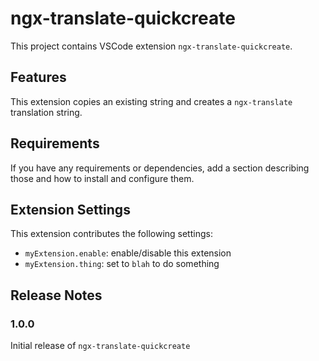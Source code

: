 # ngx-translate-quickcreate

This project contains VSCode extension `ngx-translate-quickcreate`.

## Features

This extension copies an existing string and creates a `ngx-translate` translation string.

## Requirements

If you have any requirements or dependencies, add a section describing those and how to install and configure them.

## Extension Settings

This extension contributes the following settings:

* `myExtension.enable`: enable/disable this extension
* `myExtension.thing`: set to `blah` to do something

## Release Notes

### 1.0.0

Initial release of `ngx-translate-quickcreate`
